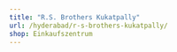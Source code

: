 ```yaml
---
title: "R.S. Brothers Kukatpally"
url: /hyderabad/r-s-brothers-kukatpally/
shop: Einkaufszentrum
---
```

